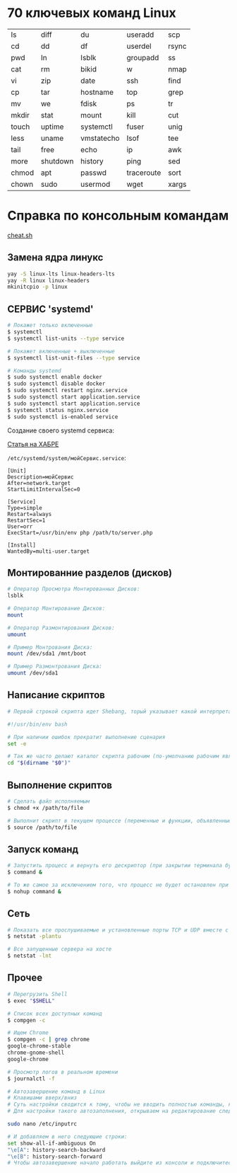 # 70 ключевых команд Linux

||||||
|---|---|---|---|---|
|	Is	|	diff	|	du	|	useradd	|	scp	|
|	cd	|	dd	|	df	|	userdel	|	rsync	|
|	pwd	|	In	|	Isblk	|	groupadd	|	ss	|
|	cat	|	rm	|	bikid	|	w	|	nmap	|
|	vi	|	zip	|	date	|	ssh	|	find	|
|	cp	|	tar	|	hostname	|	top	|	grep	|
|	mv	|	we	|	fdisk	|	ps	|	tr	|
|	mkdir	|	stat	|	mount	|	kill	|	cut	|
|	touch	|	uptime	|	systemctl	|	fuser	|	unig	|
|	less	|	uname	|	vmstatecho	|	Isof	|	tee	|
|	tail	|	free	|	echo	|	ip	|	awk	|
|	more	|	shutdown	|	history	|	ping	|	sed	|
|	chmod	|	apt	|	passwd	|	traceroute	|	sort	|
|	chown	|	sudo	|	usermod	|	wget	|	xargs	|

# Справка по консольным командам

[cheat.sh](https://github.com/chubin/cheat.sh "Единый доступ к лучшим в мире репозиториям шпаргалок, управляемых сообществом.")
## Замена ядра линукс

```bash
yay -S linux-lts linux-headers-lts
yay -R linux linux-headers
mkinitcpio -p linux
```

## СЕРВИС 'systemd'

```bash
# Покажет только включенные
$ systemctl
$ systemctl list-units --type service

# Покажет включенные + выключенные
$ systemctl list-unit-files --type service

# Команды systemd
$ sudo systemctl enable docker
$ sudo systemctl disable docker
$ sudo systemctl restart nginx.service
$ sudo systemctl start application.service
$ sudo systemctl start application.service
$ systemctl status nginx.service
$ sudo systemctl is-enabled service
```
Создание своего systemd сервиса:

[Статья на ХАБРЕ](https://habr.com/ru/companies/slurm/articles/255845/ "Systemd за пять минут")

`/etc/systemd/system/мойСервис.service`:

```config
[Unit]
Description=мойСервис
After=network.target
StartLimitIntervalSec=0

[Service]
Type=simple
Restart=always
RestartSec=1
User=orr
ExecStart=/usr/bin/env php /path/to/server.php

[Install]
WantedBy=multi-user.target
```

## Монтированние разделов (дисков)
```bash
# Оператор Просмотра Монтированных Дисков:
lsblk

# Оператор Монтирование Дисков:
mount

# Оператор Размонтирования Дисков:
umount

# Пример Монтрования Диска:
mount /dev/sda1 /mnt/boot

# Пример Размонтрования Диска:
umount /dev/sda1
```

## Написание скриптов
```bash
# Первой строкой скрипта идет Shebang, торый указывает какой интерпретатор использовать

#!/usr/bin/env bash

# При наличии ошибок прекратит выполнение сценария
set -e

# Так же часто делают каталог скрипта рабочим (по-умолчанию рабочим является тот откуда запустили скрипт)
cd "$(dirname "$0")"
```
## Выполнение скриптов
```bash
# Сделать файл исполняемым
$ chmod +x /path/to/file

# Выполнит скрипт в текущем процессе (переменные и функции, объявленные внутри скрипта станут доступны в терминале)
$ source /path/to/file
```
## Запуск команд
```bash
# Запустить процесс и вернуть его дескриптор (при закрытии терминала будет остановлена)
$ command &

# То же самое за исключением того, что процесс не будет остановлен при закрытии терминала
$ nohup command &
```

## Сеть
```bash
# Показать все прослушиваемые и установленные порты TCP и UDP вместе с PID связанного процесса
$ netstat -plantu

# Все запущенные сервера на хосте
$ netstat -lnt
```

## Прочее
```bash
# Перегрузить Shell
$ exec "$SHELL"

# Список всех доступных команд
$ compgen -c

# Ищем Chrome
$ compgen -c | grep chrome
google-chrome-stable
chrome-gnome-shell
google-chrome

# Просмотр логов в реальном времени
$ journalctl -f

# Автозавершение команд в Linux
# Клавишами вверх/вниз
# Суть настройки сводится к тому, чтобы не вводить полностью команды, которые ранее набирались. Например, вы вводите 2-3 первых символа команды и нажимаете клавишу вверх — система выводит полную команду, ранее выполненную и начинающуюся с этих 2-3 символов.
# Для настройки такого автозаполнения, открываем на редактирование следующий файл:

sudo nano /etc/inputrc

# И добавляем в него следуюшие строки:
set show-all-if-ambiguous On
"\e[A": history-search-backward
"\e[B": history-search-forward
# Чтобы автозавершение начало работать выйдите из консоли и подключитесь к ней снова.

```



